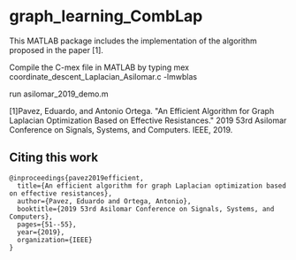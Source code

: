 # graph_learning_CombLap
This MATLAB package includes the implementation of the algorithm proposed in the paper [1].

Compile the C-mex file in MATLAB by typing
mex coordinate_descent_Laplacian_Asilomar.c -lmwblas

run asilomar_2019_demo.m

[1]Pavez, Eduardo, and Antonio Ortega. "An Efficient Algorithm for Graph Laplacian Optimization Based on Effective Resistances." 2019 53rd Asilomar Conference on Signals, Systems, and Computers. IEEE, 2019.

## Citing this work
```
@inproceedings{pavez2019efficient,
  title={An efficient algorithm for graph Laplacian optimization based on effective resistances},
  author={Pavez, Eduardo and Ortega, Antonio},
  booktitle={2019 53rd Asilomar Conference on Signals, Systems, and Computers},
  pages={51--55},
  year={2019},
  organization={IEEE}
}
```
